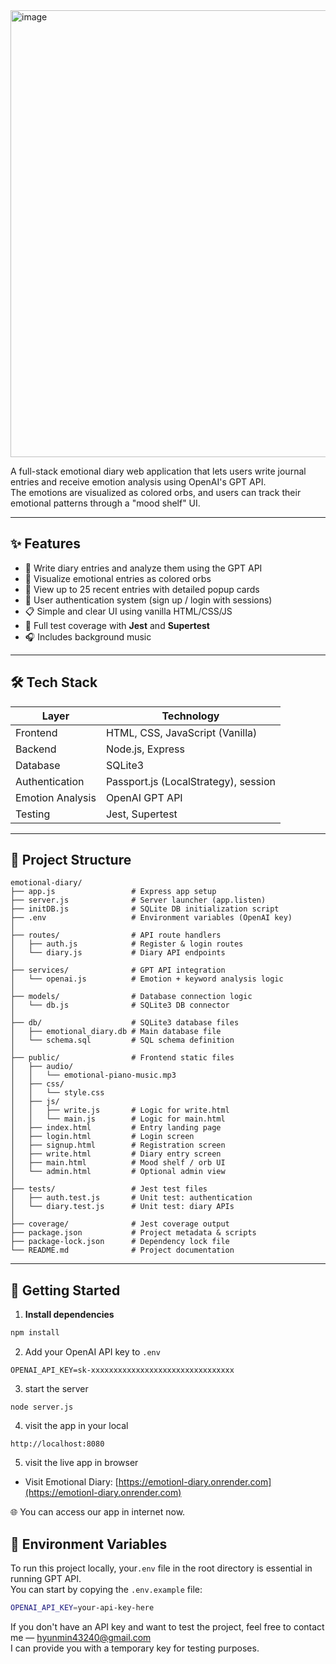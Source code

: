 
<img width="715" alt="image" src="https://github.com/user-attachments/assets/107030df-2ed7-4c73-809c-11a5b0850814" />



A full-stack emotional diary web application that lets users write journal entries and receive emotion analysis using OpenAI's GPT API.  
The emotions are visualized as colored orbs, and users can track their emotional patterns through a "mood shelf" UI.

---

## ✨ Features

- 📝 Write diary entries and analyze them using the GPT API
- 🎨 Visualize emotional entries as colored orbs
- 📅 View up to 25 recent entries with detailed popup cards
- 🔐 User authentication system (sign up / login with sessions)
- 📋 Simple and clear UI using vanilla HTML/CSS/JS
- 🧪 Full test coverage with **Jest** and **Supertest**
- 🎧 Includes background music

---

## 🛠 Tech Stack

| Layer        | Technology                        |
|--------------|------------------------------------|
| Frontend     | HTML, CSS, JavaScript (Vanilla)    |
| Backend      | Node.js, Express                   |
| Database     | SQLite3                            |
| Authentication | Passport.js (LocalStrategy), session    |
| Emotion Analysis | OpenAI GPT API                 |
| Testing      | Jest, Supertest                    |


---

## 📁 Project Structure

```
emotional-diary/
├── app.js                 # Express app setup
├── server.js              # Server launcher (app.listen)
├── initDB.js              # SQLite DB initialization script
├── .env                   # Environment variables (OpenAI key)
│
├── routes/                # API route handlers
│   ├── auth.js            # Register & login routes
│   └── diary.js           # Diary API endpoints
│
├── services/              # GPT API integration
│   └── openai.js          # Emotion + keyword analysis logic
│
├── models/                # Database connection logic
│   └── db.js              # SQLite3 DB connector
│
├── db/                    # SQLite3 database files
│   ├── emotional_diary.db # Main database file
│   └── schema.sql         # SQL schema definition
│
├── public/                # Frontend static files
│   ├── audio/
│   │   └── emotional-piano-music.mp3
│   ├── css/
│   │   └── style.css
│   ├── js/
│   │   ├── write.js       # Logic for write.html
│   │   └── main.js        # Logic for main.html
│   ├── index.html         # Entry landing page
│   ├── login.html         # Login screen
│   ├── signup.html        # Registration screen
│   ├── write.html         # Diary entry screen
│   ├── main.html          # Mood shelf / orb UI
│   └── admin.html         # Optional admin view
│
├── tests/                 # Jest test files
│   ├── auth.test.js       # Unit test: authentication
│   └── diary.test.js      # Unit test: diary APIs
│
├── coverage/              # Jest coverage output
├── package.json           # Project metadata & scripts
├── package-lock.json      # Dependency lock file
└── README.md              # Project documentation
```

---

## 🚀 Getting Started

1. **Install dependencies**

```bash
npm install
```
2. Add your OpenAI API key to `.env`

```env
OPENAI_API_KEY=sk-xxxxxxxxxxxxxxxxxxxxxxxxxxxxxxxx
```
3. start the server
```
node server.js
```
4. visit the app in your local
```
http://localhost:8080
```
5. visit the live app in browser

- Visit Emotional Diary: [https://emotionl-diary.onrender.com](https://emotionl-diary.onrender.com)


🌐 You can access our app in internet now.


## 🔐 Environment Variables

To run this project locally, your`.env` file in the root directory is essential in running GPT API.  
You can start by copying the `.env.example` file:
```bash
OPENAI_API_KEY=your-api-key-here
```
If you don't have an API key and want to test the project, feel free to contact me — hyunmin43240@gmail.com <br>
I can provide you with a temporary key for testing purposes.
